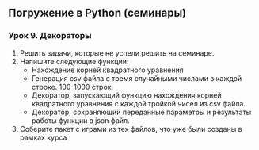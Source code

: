 ## Погружение в Python (семинары)
### Урок 9. Декораторы

1. Решить задачи, которые не успели решить на семинаре.
2. Напишите следующие функции:
    * Нахождение корней квадратного уравнения
    * Генерация csv файла с тремя случайными числами в каждой строке. 100-1000 строк.
    * Декоратор, запускающий функцию нахождения корней квадратного уравнения с каждой тройкой чисел из csv файла.
    * Декоратор, сохраняющий переданные параметры и результаты работы функции в json файл.
3. Соберите пакет с играми из тех файлов, что уже были созданы в рамках курса
